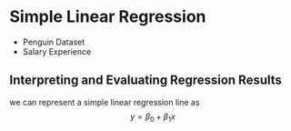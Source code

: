 # Simple Linear Regression

- Penguin Dataset
- Salary Experience 

## Interpreting and Evaluating Regression Results

we can represent a simple linear regression line as
$$y = \beta_0 + \beta_1 x$$

